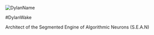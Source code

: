![DylanName](https://github.com/DylanWake/DylanWake/blob/master/dylan1.png)


#DylanWake

Architect of the Segmented Engine of Algorithmic Neurons (S.E.A.N) 

